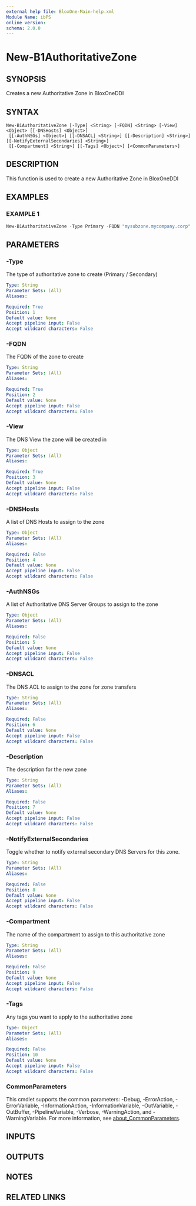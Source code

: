 ```yaml
---
external help file: BloxOne-Main-help.xml
Module Name: ibPS
online version:
schema: 2.0.0
---
```


# New-B1AuthoritativeZone

## SYNOPSIS
Creates a new Authoritative Zone in BloxOneDDI

## SYNTAX

```
New-B1AuthoritativeZone [-Type] <String> [-FQDN] <String> [-View] <Object> [[-DNSHosts] <Object>]
 [[-AuthNSGs] <Object>] [[-DNSACL] <String>] [[-Description] <String>] [[-NotifyExternalSecondaries] <String>]
 [[-Compartment] <String>] [[-Tags] <Object>] [<CommonParameters>]
```

## DESCRIPTION
This function is used to create a new Authoritative Zone in BloxOneDDI

## EXAMPLES

### EXAMPLE 1
```powershell
New-B1AuthoritativeZone -Type Primary -FQDN "mysubzone.mycompany.corp" -View "default" -AuthNSGs "Data Centre" -Description "My Subzone"
```

## PARAMETERS

### -Type
The type of authoritative zone to create (Primary / Secondary)

```yaml
Type: String
Parameter Sets: (All)
Aliases:

Required: True
Position: 1
Default value: None
Accept pipeline input: False
Accept wildcard characters: False
```

### -FQDN
The FQDN of the zone to create

```yaml
Type: String
Parameter Sets: (All)
Aliases:

Required: True
Position: 2
Default value: None
Accept pipeline input: False
Accept wildcard characters: False
```

### -View
The DNS View the zone will be created in

```yaml
Type: Object
Parameter Sets: (All)
Aliases:

Required: True
Position: 3
Default value: None
Accept pipeline input: False
Accept wildcard characters: False
```

### -DNSHosts
A list of DNS Hosts to assign to the zone

```yaml
Type: Object
Parameter Sets: (All)
Aliases:

Required: False
Position: 4
Default value: None
Accept pipeline input: False
Accept wildcard characters: False
```

### -AuthNSGs
A list of Authoritative DNS Server Groups to assign to the zone

```yaml
Type: Object
Parameter Sets: (All)
Aliases:

Required: False
Position: 5
Default value: None
Accept pipeline input: False
Accept wildcard characters: False
```

### -DNSACL
The DNS ACL to assign to the zone for zone transfers

```yaml
Type: String
Parameter Sets: (All)
Aliases:

Required: False
Position: 6
Default value: None
Accept pipeline input: False
Accept wildcard characters: False
```

### -Description
The description for the new zone

```yaml
Type: String
Parameter Sets: (All)
Aliases:

Required: False
Position: 7
Default value: None
Accept pipeline input: False
Accept wildcard characters: False
```

### -NotifyExternalSecondaries
Toggle whether to notify external secondary DNS Servers for this zone.

```yaml
Type: String
Parameter Sets: (All)
Aliases:

Required: False
Position: 8
Default value: None
Accept pipeline input: False
Accept wildcard characters: False
```

### -Compartment
The name of the compartment to assign to this authoritative zone

```yaml
Type: String
Parameter Sets: (All)
Aliases:

Required: False
Position: 9
Default value: None
Accept pipeline input: False
Accept wildcard characters: False
```

### -Tags
Any tags you want to apply to the authoritative zone

```yaml
Type: Object
Parameter Sets: (All)
Aliases:

Required: False
Position: 10
Default value: None
Accept pipeline input: False
Accept wildcard characters: False
```

### CommonParameters
This cmdlet supports the common parameters: -Debug, -ErrorAction, -ErrorVariable, -InformationAction, -InformationVariable, -OutVariable, -OutBuffer, -PipelineVariable, -Verbose, -WarningAction, and -WarningVariable. For more information, see [about_CommonParameters](http://go.microsoft.com/fwlink/?LinkID=113216).

## INPUTS

## OUTPUTS

## NOTES

## RELATED LINKS
